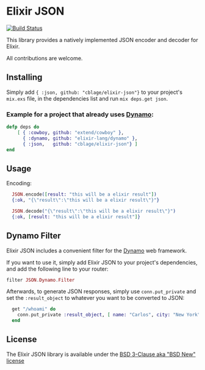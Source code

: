 # Elixir JSON

[![Build Status](https://travis-ci.org/cblage/elixir-json.png?branch=master)](https://travis-ci.org/cblage/elixir-json)

This library provides a natively implemented JSON encoder and decoder for Elixir.

All contributions are welcome.
## Installing

Simply add ```{ :json, github: "cblage/elixir-json"}``` to your project's ```mix.exs``` file, in the dependencies list and run ```mix deps.get json```.

### Example for a project that already uses [Dynamo](https://github.com/elixir-lang/dynamo):
```elixir
defp deps do
    [ { :cowboy, github: "extend/cowboy" },
      { :dynamo, github: "elixir-lang/dynamo" },
      { :json,   github: "cblage/elixir-json"} ]
end
```

## Usage

Encoding:

```elixir
  JSON.encode([result: "this will be a elixir result"])
  {:ok, "{\"result\":\"this will be a elixir result\"}"}
```

```elixir
  JSON.decode("{\"result\":\"this will be a elixir result\"}")
  {:ok, [result: "this will be a elixir result"]}
```

## Dynamo Filter

Elixir JSON includes a convenient filter for the [Dynamo](https://github.com/elixir-lang/dynamo) web framework.

If you want to use it, simply add Elixir JSON to your project's dependencies, and add the following line to your router:
```elixir 
filter JSON.Dynamo.Filter
```

Afterwards, to generate JSON responses, simply use ```conn.put_private``` and set the ```:result_object``` to whatever you want to be converted to JSON:
```elixir
  get "/whoami" do
    conn.put_private :result_object, [ name: "Carlos", city: "New York", likes: "Programming" ]
  end
```


## License
The Elixir JSON library is available under the [BSD 3-Clause aka "BSD New" license](http://www.tldrlegal.com/l/BSD3)
